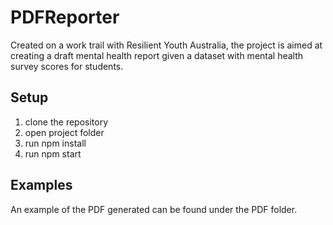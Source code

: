 # PDFReporter

Created on a work trail with Resilient Youth Australia, the project is aimed at creating a draft mental health report given a dataset with mental health survey scores for students.

## Setup

1. clone the repository
2. open project folder
3. run npm install
4. run npm start

## Examples

An example of the PDF generated can be found under the PDF folder.
